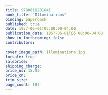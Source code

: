 ```yaml
---
title: 9780811201841
book_title: "Illuminations"
binding: paperback
published: true
date: 1957-06-01T05:00:00-04:00
publication_date: 1957-06-01T05:00:00-04:00
show_in_forthcoming: false
contributors:

cover_image_path: Illuminations.jpg
forsale: true
saleprice:
shipping_charge:
price_us: 15.95
price_cn:
trim_size:
page_count: 182
---
```


